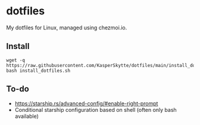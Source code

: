 # dotfiles
My dotfiles for Linux, managed using chezmoi.io.

## Install
```
wget -q https://raw.githubusercontent.com/KasperSkytte/dotfiles/main/install_dotfiles.sh
bash install_dotfiles.sh

```

## To-do
 - https://starship.rs/advanced-config/#enable-right-prompt
 - Conditional starship configuration based on shell (often only bash available)
